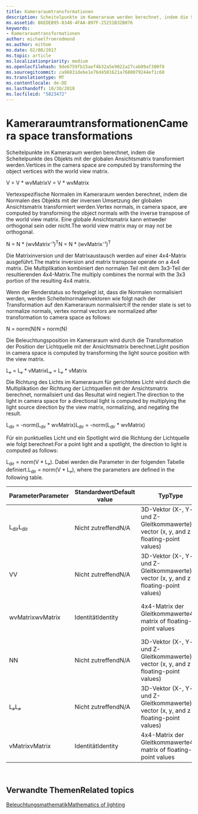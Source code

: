 ```yaml
---
title: Kameraraumtransformationen
description: Scheitelpunkte im Kameraraum werden berechnet, indem die Scheitelpunkte des Objekts mit der globalen Ansichtsmatrix transformiert werden.
ms.assetid: 86EDEB95-8348-4FAA-897F-25251B32B076
keywords:
- Kameraraumtransformationen
author: michaelfromredmond
ms.author: mithom
ms.date: 02/08/2017
ms.topic: article
ms.localizationpriority: medium
ms.openlocfilehash: 9de6759fb15aef4b32a5e9022a27cab09af300f8
ms.sourcegitcommit: ca96031debe1e76d4501621a7680079244ef1c60
ms.translationtype: MT
ms.contentlocale: de-DE
ms.lasthandoff: 10/30/2018
ms.locfileid: "5823472"
---
```

# <a name="camera-space-transformations"></a><span data-ttu-id="8b388-104">Kameraraumtransformationen</span><span class="sxs-lookup"><span data-stu-id="8b388-104">Camera space transformations</span></span>


<span data-ttu-id="8b388-105">Scheitelpunkte im Kameraraum werden berechnet, indem die Scheitelpunkte des Objekts mit der globalen Ansichtsmatrix transformiert werden.</span><span class="sxs-lookup"><span data-stu-id="8b388-105">Vertices in the camera space are computed by transforming the object vertices with the world view matrix.</span></span>

<span data-ttu-id="8b388-106">V = V \* wvMatrix</span><span class="sxs-lookup"><span data-stu-id="8b388-106">V = V \* wvMatrix</span></span>

<span data-ttu-id="8b388-107">Vertexspezifische Normalen im Kameraraum werden berechnet, indem die Normalen des Objekts mit der inversen Umsetzung der globalen Ansichtsmatrix transformiert werden.</span><span class="sxs-lookup"><span data-stu-id="8b388-107">Vertex normals, in camera space, are computed by transforming the object normals with the inverse transpose of the world view matrix.</span></span> <span data-ttu-id="8b388-108">Eine globale Ansichtsmatrix kann entweder orthogonal sein oder nicht.</span><span class="sxs-lookup"><span data-stu-id="8b388-108">The world view matrix may or may not be orthogonal.</span></span>

<span data-ttu-id="8b388-109">N = N \* (wvMatrix⁻¹)<sup>T</sup></span><span class="sxs-lookup"><span data-stu-id="8b388-109">N = N \* (wvMatrix⁻¹)<sup>T</sup></span></span>

<span data-ttu-id="8b388-110">Die Matrixinversion und der Matrixaustausch werden auf einer 4x4-Matrix ausgeführt.</span><span class="sxs-lookup"><span data-stu-id="8b388-110">The matrix inversion and matrix transpose operate on a 4x4 matrix.</span></span> <span data-ttu-id="8b388-111">Die Multiplikation kombiniert den normalen Teil mit dem 3x3-Teil der resultierenden 4x4-Matrix.</span><span class="sxs-lookup"><span data-stu-id="8b388-111">The multiply combines the normal with the 3x3 portion of the resulting 4x4 matrix.</span></span>

<span data-ttu-id="8b388-112">Wenn der Renderstatus so festgelegt ist, dass die Normalen normalisiert werden, werden Scheitelnormalenvektoren wie folgt nach der Transformation auf den Kameraraum normalisiert:</span><span class="sxs-lookup"><span data-stu-id="8b388-112">If the render state is set to normalize normals, vertex normal vectors are normalized after transformation to camera space as follows:</span></span>

<span data-ttu-id="8b388-113">N = norm(N)</span><span class="sxs-lookup"><span data-stu-id="8b388-113">N = norm(N)</span></span>

<span data-ttu-id="8b388-114">Die Beleuchtungsposition im Kameraraum wird durch die Transformation der Position der Lichtquelle mit der Ansichtsmatrix berechnet.</span><span class="sxs-lookup"><span data-stu-id="8b388-114">Light position in camera space is computed by transforming the light source position with the view matrix.</span></span>

<span data-ttu-id="8b388-115">Lₚ = Lₚ \* vMatrix</span><span class="sxs-lookup"><span data-stu-id="8b388-115">Lₚ = Lₚ \* vMatrix</span></span>

<span data-ttu-id="8b388-116">Die Richtung des Lichts im Kameraraum für gerichtetes Licht wird durch die Multiplikation der Richtung der Lichtquellen mit der Ansichtsmatrix berechnet, normalisiert und das Resultat wird negiert.</span><span class="sxs-lookup"><span data-stu-id="8b388-116">The direction to the light in camera space for a directional light is computed by multiplying the light source direction by the view matrix, normalizing, and negating the result.</span></span>

<span data-ttu-id="8b388-117">L<sub>dir</sub> = -norm(L<sub>dir</sub> \* wvMatrix)</span><span class="sxs-lookup"><span data-stu-id="8b388-117">L<sub>dir</sub> = -norm(L<sub>dir</sub> \* wvMatrix)</span></span>

<span data-ttu-id="8b388-118">Für ein punktuelles Licht und ein Spotlight wird die Richtung der Lichtquelle wie folgt berechnet:</span><span class="sxs-lookup"><span data-stu-id="8b388-118">For a point light and a spotlight, the direction to light is computed as follows:</span></span>

<span data-ttu-id="8b388-119">L<sub>dir</sub> = norm(V \* Lₚ). Dabei werden die Parameter in der folgenden Tabelle definiert.</span><span class="sxs-lookup"><span data-stu-id="8b388-119">L<sub>dir</sub> = norm(V \* Lₚ), where the parameters are defined in the following table.</span></span>

| <span data-ttu-id="8b388-120">Parameter</span><span class="sxs-lookup"><span data-stu-id="8b388-120">Parameter</span></span>       | <span data-ttu-id="8b388-121">Standardwert</span><span class="sxs-lookup"><span data-stu-id="8b388-121">Default value</span></span> | <span data-ttu-id="8b388-122">Typ</span><span class="sxs-lookup"><span data-stu-id="8b388-122">Type</span></span>                                          | <span data-ttu-id="8b388-123">Beschreibung</span><span class="sxs-lookup"><span data-stu-id="8b388-123">Description</span></span>                                               |
|-----------------|---------------|-----------------------------------------------|-----------------------------------------------------------|
| <span data-ttu-id="8b388-124">L<sub>dir</sub></span><span class="sxs-lookup"><span data-stu-id="8b388-124">L<sub>dir</sub></span></span> | <span data-ttu-id="8b388-125">Nicht zutreffend</span><span class="sxs-lookup"><span data-stu-id="8b388-125">N/A</span></span>           | <span data-ttu-id="8b388-126">3D-Vektor (X-, Y- und Z-Gleitkommawerte)</span><span class="sxs-lookup"><span data-stu-id="8b388-126">3D vector (x, y, and z floating-point values)</span></span> | <span data-ttu-id="8b388-127">Richtungsvektor vom Objekt-Vertex bis zur Lichtquelle</span><span class="sxs-lookup"><span data-stu-id="8b388-127">Direction vector from object vertex to the light</span></span>          |
| <span data-ttu-id="8b388-128">V</span><span class="sxs-lookup"><span data-stu-id="8b388-128">V</span></span>               | <span data-ttu-id="8b388-129">Nicht zutreffend</span><span class="sxs-lookup"><span data-stu-id="8b388-129">N/A</span></span>           | <span data-ttu-id="8b388-130">3D-Vektor (X-, Y- und Z-Gleitkommawerte)</span><span class="sxs-lookup"><span data-stu-id="8b388-130">3D vector (x, y, and z floating-point values)</span></span> | <span data-ttu-id="8b388-131">Vertexposition im Kameraraum</span><span class="sxs-lookup"><span data-stu-id="8b388-131">Vertex position in camera space</span></span>                           |
| <span data-ttu-id="8b388-132">wvMatrix</span><span class="sxs-lookup"><span data-stu-id="8b388-132">wvMatrix</span></span>        | <span data-ttu-id="8b388-133">Identität</span><span class="sxs-lookup"><span data-stu-id="8b388-133">Identity</span></span>      | <span data-ttu-id="8b388-134">4x4-Matrix der Gleitkommawerte</span><span class="sxs-lookup"><span data-stu-id="8b388-134">4x4 matrix of floating-point values</span></span>           | <span data-ttu-id="8b388-135">Zusammengesetzte Matrix mit globaler und Ansichtstransformation</span><span class="sxs-lookup"><span data-stu-id="8b388-135">Composite matrix containing the world and view transforms</span></span> |
| <span data-ttu-id="8b388-136">N</span><span class="sxs-lookup"><span data-stu-id="8b388-136">N</span></span>               | <span data-ttu-id="8b388-137">Nicht zutreffend</span><span class="sxs-lookup"><span data-stu-id="8b388-137">N/A</span></span>           | <span data-ttu-id="8b388-138">3D-Vektor (X-, Y- und Z-Gleitkommawerte)</span><span class="sxs-lookup"><span data-stu-id="8b388-138">3D vector (x, y, and z floating-point values)</span></span> | <span data-ttu-id="8b388-139">Vertexnormale</span><span class="sxs-lookup"><span data-stu-id="8b388-139">Vertex normal</span></span>                                             |
| <span data-ttu-id="8b388-140">Lₚ</span><span class="sxs-lookup"><span data-stu-id="8b388-140">Lₚ</span></span>              | <span data-ttu-id="8b388-141">Nicht zutreffend</span><span class="sxs-lookup"><span data-stu-id="8b388-141">N/A</span></span>           | <span data-ttu-id="8b388-142">3D-Vektor (X-, Y- und Z-Gleitkommawerte)</span><span class="sxs-lookup"><span data-stu-id="8b388-142">3D vector (x, y, and z floating-point values)</span></span> | <span data-ttu-id="8b388-143">Position der Lichtquelle im Kameraraum</span><span class="sxs-lookup"><span data-stu-id="8b388-143">Light position in camera space</span></span>                            |
| <span data-ttu-id="8b388-144">vMatrix</span><span class="sxs-lookup"><span data-stu-id="8b388-144">vMatrix</span></span>         | <span data-ttu-id="8b388-145">Identität</span><span class="sxs-lookup"><span data-stu-id="8b388-145">Identity</span></span>      | <span data-ttu-id="8b388-146">4x4-Matrix der Gleitkommawerte</span><span class="sxs-lookup"><span data-stu-id="8b388-146">4x4 matrix of floating-point values</span></span>           | <span data-ttu-id="8b388-147">Matrix mit Ansichtstransformation</span><span class="sxs-lookup"><span data-stu-id="8b388-147">Matrix containing the view transform</span></span>                      |

 

## <a name="span-idrelated-topicsspanrelated-topics"></a><span data-ttu-id="8b388-148"><span id="related-topics"></span>Verwandte Themen</span><span class="sxs-lookup"><span data-stu-id="8b388-148"><span id="related-topics"></span>Related topics</span></span>


[<span data-ttu-id="8b388-149">Beleuchtungsmathematik</span><span class="sxs-lookup"><span data-stu-id="8b388-149">Mathematics of lighting</span></span>](mathematics-of-lighting.md)

 

 




